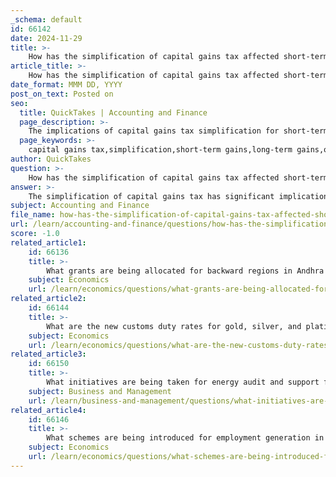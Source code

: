 ```yaml
---
_schema: default
id: 66142
date: 2024-11-29
title: >-
    How has the simplification of capital gains tax affected short-term and long-term gains?
article_title: >-
    How has the simplification of capital gains tax affected short-term and long-term gains?
date_format: MMM DD, YYYY
post_on_text: Posted on
seo:
  title: QuickTakes | Accounting and Finance
  page_description: >-
    The implications of capital gains tax simplification for short-term and long-term gains, including tax rates, investor behavior, and tax planning strategies.
  page_keywords: >-
    capital gains tax,simplification,short-term gains,long-term gains,ordinary income tax rates,preferential tax treatment,taxable income,investment strategies,tax planning
author: QuickTakes
question: >-
    How has the simplification of capital gains tax affected short-term and long-term gains?
answer: >-
    The simplification of capital gains tax has significant implications for both short-term and long-term gains. In 2024 and 2025, short-term capital gains, which are gains on assets held for one year or less, are taxed at ordinary income tax rates. These rates can be as high as 37%, depending on the taxpayer's overall income level. This means that short-term capital gains can substantially increase an individual's taxable income, potentially pushing them into a higher tax bracket.\n\nIn contrast, long-term capital gains, which occur when an asset is held for more than one year, benefit from preferential tax treatment. In 2024, long-term capital gains are taxed at one of three rates: 0%, 15%, or 30%, depending on the taxpayer's income level. This lower tax burden on long-term gains incentivizes investors to hold onto their assets for longer periods, as they can realize significant profits while paying a reduced tax rate compared to short-term gains.\n\nThe key takeaway is that the distinction between short-term and long-term capital gains can influence investment strategies. Investors may be more inclined to adopt a long-term perspective to take advantage of the lower tax rates associated with long-term capital gains, thereby potentially enhancing their overall investment returns. Understanding these differences is crucial for effective tax planning and maximizing investment outcomes.
subject: Accounting and Finance
file_name: how-has-the-simplification-of-capital-gains-tax-affected-shortterm-and-longterm-gains.md
url: /learn/accounting-and-finance/questions/how-has-the-simplification-of-capital-gains-tax-affected-shortterm-and-longterm-gains
score: -1.0
related_article1:
    id: 66136
    title: >-
        What grants are being allocated for backward regions in Andhra Pradesh?
    subject: Economics
    url: /learn/economics/questions/what-grants-are-being-allocated-for-backward-regions-in-andhra-pradesh
related_article2:
    id: 66144
    title: >-
        What are the new customs duty rates for gold, silver, and platinum?
    subject: Economics
    url: /learn/economics/questions/what-are-the-new-customs-duty-rates-for-gold-silver-and-platinum
related_article3:
    id: 66150
    title: >-
        What initiatives are being taken for energy audit and support for MSMEs?
    subject: Business and Management
    url: /learn/business-and-management/questions/what-initiatives-are-being-taken-for-energy-audit-and-support-for-msmes
related_article4:
    id: 66146
    title: >-
        What schemes are being introduced for employment generation in the Union Budget 2024?
    subject: Economics
    url: /learn/economics/questions/what-schemes-are-being-introduced-for-employment-generation-in-the-union-budget-2024
---
```


&nbsp;